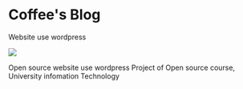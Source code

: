 # Coffee's Blog

Website use wordpress

 <img src="https://i.imgur.com/4JAToP5.png">

Open source website use wordpress
Project of Open source course,
University infomation Technology
